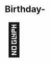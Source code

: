 # Birthday-
<!DOCTYPE html>
<html>
<body>
  <div id="cake" onclick="boom()">🎂</div>
  <script>
    function boom() {
      document.body.innerHTML = `
        <h1 style="color:red;">生日快乐！</h1>
        <div style="font-size:100px;">💥${"❤️".repeat(100)}</div>
      `;
    }
  </script>
  <style>
    #cake { font-size: 100px; cursor: pointer; 
            animation: bounce 1s infinite alternate; }
    @keyframes bounce { 
      to { transform: scale(1.5); } 
    }
  </style>
</body>
</html>
